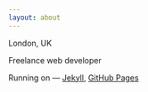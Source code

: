 ```yaml
---
layout: about
---
```

London, UK

Freelance web developer

Running on — [Jekyll](https://jekyllrb.com/), [GitHub Pages](https://pages.github.com/)